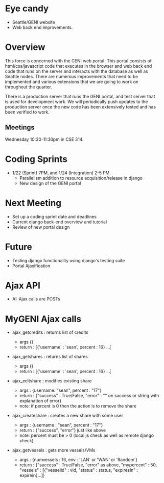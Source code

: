 # Eye candy

 * Seattle/GENI website
 * Web back end improvements.

# Overview

This force is concerned with the GENI web portal. This portal consists of html/css/javascript code that executes in the browser and web back end code that runs on the server and interacts with the database as well as Seattle nodes. There are numerous improvements that need to be implemented and various extensions that we are going to work on throughout the quarter.

There is a production server that runs the GENI portal, and test server that is used for development work. We will periodically push updates to the production server once the new code has been extensively tested and has been verified to work.

## Meetings

Wednesday 10:30-11:30pm in CSE 314.

# Coding Sprints
 * 1/22 (Sprint) 7PM, and 1/24 (Integration) 2-5 PM
   * Parallelism addition to resource acquisition/release in django
   * New design of the GENI portal

# Next Meeting
 * Set up a coding sprint date and deadlines
 * Current django back-end overview and tutorial
 * Review of new portal design

# Future

 * Testing django functionality using django's testing suite
 * Portal Ajaxification

# Ajax API

 * All Ajax calls are POSTs


# MyGENI Ajax calls

 * ajax_getcredits : returns list of credits
   * args {}
   * return : [{'username' : 'sean', percent : 16} ...]

 * ajax_getshares : returns list of shares
   * args {}
   * return : [{'username' : 'sean', percent : 16} ...]

 * ajax_editshare : modifies existing share
   * args : {username: "sean", percent : "17"}
   * return : {"success" : True/False, "error" : "" on success or string with explanation of error}
   * note: if percent is 0 then the action is to remove the share

 * ajax_createshare : creates a new share with some user
   * args : {username : "sean", percent : "17"}
   * return : {"success", "error"} just like above
   * note: percent must be > 0 (local js check as well as remote django check)

 * ajax_getvessels : gets more vessels/VMs
   * args : {numvessels : 16, env : 'LAN' or 'WAN' or 'Random'}
   * return : {"success" : True/False, "error" as above, "mypercent" : 50, "vessels" : [{"vesselid" : vid, "status" : status, "expiresin" : expirein}...]}

